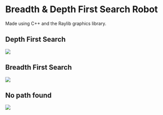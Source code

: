 # Breadth & Depth First Search Robot
Made using C++ and the Raylib graphics library.

## Depth First Search
<img src="https://i.imgur.com/pvCjeCv.gif" />

## Breadth First Search
<img src="https://i.imgur.com/Lk8KqZq.gif" />

## No path found
<img src="https://i.imgur.com/18WLwds.gif" />
